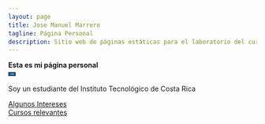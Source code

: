 ```yaml
---
layout: page
title: Jose Manuel Marrero
tagline: Página Personal
description: Sitio web de páginas estáticas para el laboratorio del curso de Desarrollo Ágil de Aplicaciones Web
---
```


**Esta es mi página personal**  
[![Perfil LinkedIn](assets/images/botonLinkedInSmall.jpg)](https://www.linkedin.com/in/jose-manuel-escalante-marrero-2746b7268/)  

Soy un estudiante del Instituto Tecnológico de Costa Rica

[Algunos Intereses](pages/intereses.md)  
[Cursos relevantes](pages/cursos.md)
